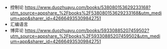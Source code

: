 - 控制论
  https://www.duozhuayu.com/books/538080153629233168?utm_source=appshare_%2Fbooks%2F538080153629233168&utm_medium=app&sharer_id=426664935309842751
- 汇编语言
- 博弈论
  https://www.duozhuayu.com/books/59330885207459502?utm_source=appshare_%2Fbooks%2F59330885207459502&utm_medium=app&sharer_id=426664935309842751